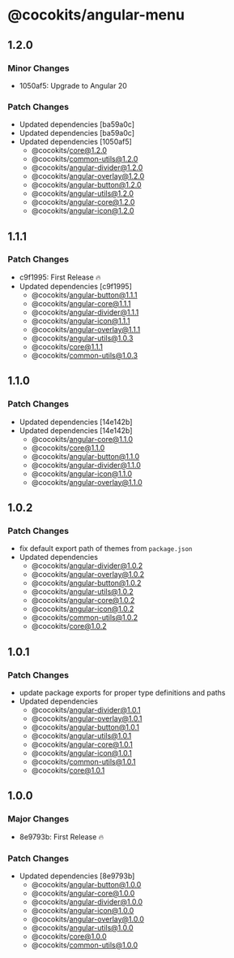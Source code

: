 # @cocokits/angular-menu

## 1.2.0

### Minor Changes

- 1050af5: Upgrade to Angular 20

### Patch Changes

- Updated dependencies [ba59a0c]
- Updated dependencies [ba59a0c]
- Updated dependencies [1050af5]
  - @cocokits/core@1.2.0
  - @cocokits/common-utils@1.2.0
  - @cocokits/angular-divider@1.2.0
  - @cocokits/angular-overlay@1.2.0
  - @cocokits/angular-button@1.2.0
  - @cocokits/angular-utils@1.2.0
  - @cocokits/angular-core@1.2.0
  - @cocokits/angular-icon@1.2.0

## 1.1.1

### Patch Changes

- c9f1995: First Release 🔥
- Updated dependencies [c9f1995]
  - @cocokits/angular-button@1.1.1
  - @cocokits/angular-core@1.1.1
  - @cocokits/angular-divider@1.1.1
  - @cocokits/angular-icon@1.1.1
  - @cocokits/angular-overlay@1.1.1
  - @cocokits/angular-utils@1.0.3
  - @cocokits/core@1.1.1
  - @cocokits/common-utils@1.0.3

## 1.1.0

### Patch Changes

- Updated dependencies [14e142b]
- Updated dependencies [14e142b]
  - @cocokits/angular-core@1.1.0
  - @cocokits/core@1.1.0
  - @cocokits/angular-button@1.1.0
  - @cocokits/angular-divider@1.1.0
  - @cocokits/angular-icon@1.1.0
  - @cocokits/angular-overlay@1.1.0

## 1.0.2

### Patch Changes

- fix default export path of themes from `package.json`
- Updated dependencies
  - @cocokits/angular-divider@1.0.2
  - @cocokits/angular-overlay@1.0.2
  - @cocokits/angular-button@1.0.2
  - @cocokits/angular-utils@1.0.2
  - @cocokits/angular-core@1.0.2
  - @cocokits/angular-icon@1.0.2
  - @cocokits/common-utils@1.0.2
  - @cocokits/core@1.0.2

## 1.0.1

### Patch Changes

- update package exports for proper type definitions and paths
- Updated dependencies
  - @cocokits/angular-divider@1.0.1
  - @cocokits/angular-overlay@1.0.1
  - @cocokits/angular-button@1.0.1
  - @cocokits/angular-utils@1.0.1
  - @cocokits/angular-core@1.0.1
  - @cocokits/angular-icon@1.0.1
  - @cocokits/common-utils@1.0.1
  - @cocokits/core@1.0.1

## 1.0.0

### Major Changes

- 8e9793b: First Release 🔥

### Patch Changes

- Updated dependencies [8e9793b]
  - @cocokits/angular-button@1.0.0
  - @cocokits/angular-core@1.0.0
  - @cocokits/angular-divider@1.0.0
  - @cocokits/angular-icon@1.0.0
  - @cocokits/angular-overlay@1.0.0
  - @cocokits/angular-utils@1.0.0
  - @cocokits/core@1.0.0
  - @cocokits/common-utils@1.0.0
